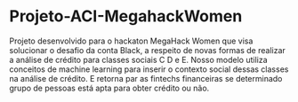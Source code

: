 # Projeto-ACI-MegahackWomen
Projeto desenvolvido para o hackaton MegaHack Women que visa solucionar o desafio da conta Black, a respeito de novas formas de realizar a análise de crédito para classes sociais C D e E. Nosso modelo utiliza conceitos de machine learning para inserir o contexto social dessas classes na análise de crédito. E retorna par as fintechs financeiras se determinado grupo de pessoas está apta para obter crédito ou não.
